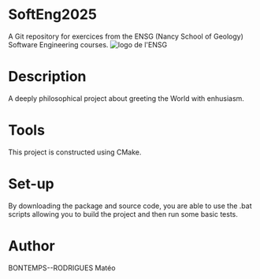# SoftEng2025

A Git repository for exercices from the ENSG (Nancy School of Geology) Software Engineering courses.
![logo de l'ENSG]()

# Description

A deeply philosophical project about greeting the World with enhusiasm.

# Tools

This project is constructed using CMake.

# Set-up

By downloading the package and source code, you are able to use the .bat scripts allowing you to 
build the project and then run some basic tests.

# Author

BONTEMPS--RODRIGUES Matéo